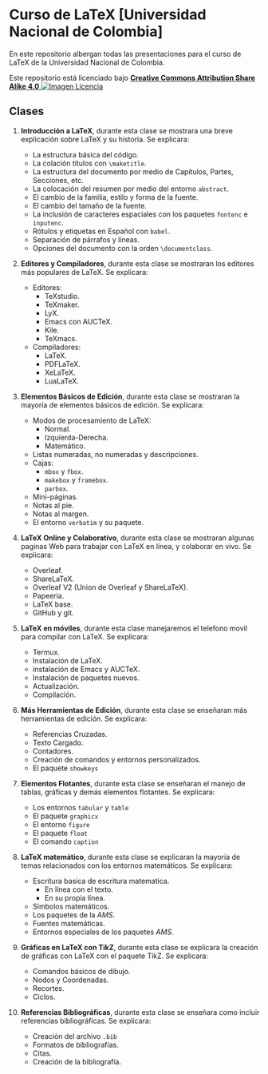 # Curso de LaTeX [Universidad Nacional de Colombia]

En este repositorio albergan todas las presentaciones para el curso de LaTeX de la Universidad Nacional de Colombia.

Este repositorio está licenciado bajo [**Creative Commons Attribution Share Alike 4.0** ![Imagen Licencia](https://mirrors.creativecommons.org/presskit/buttons/80x15/svg/by-sa.svg)](https://creativecommons.org/licenses/by-sa/4.0/deed.es)

## Clases

1. **Introducción a LaTeX**, durante esta clase se mostrara una breve explicación sobre LaTeX y su historia. Se explicara:
   * La estructura básica del código.
   * La colación títulos con `\maketitle`.
   * La estructura del documento por medio de Capítulos, Partes, Secciones, etc.
   * La colocación del resumen por medio del entorno `abstract`.
   * El cambio de la familia, estilo y forma de la fuente.
   * El cambio del tamaño de la fuente.
   * La inclusión de caracteres espaciales con los paquetes `fontenc` e `inputenc`.
   * Rótulos y etiquetas en Español con `babel`.
   * Separación de párrafos y líneas.
   * Opciones del documento con la orden `\documentclass`.

2. **Editores y Compiladores**, durante esta clase se mostraran los editores más populares de LaTeX. Se explicara:
   * Editores:
	 - TeXstudio.
	 - TeXmaker.
	 - LyX.
	 - Emacs con AUCTeX.
	 - Kile.
	 - TeXmacs.
   * Compiladores:
	 - LaTeX.
	 - PDFLaTeX.
	 - XeLaTeX.
	 - LuaLaTeX.

3. **Elementos Básicos de Edición**, durante esta clase se mostraran la mayoría de elementos básicos de edición. Se explicara:
   * Modos de procesamiento de LaTeX:
	 - Normal.
	 - Izquierda-Derecha.
	 - Matemático.
   * Listas numeradas, no numeradas y descripciones.
   * Cajas:
	 - `mbox` y `fbox`.
	 - `makebox` y `framebox`.
	 - `parbox`.
   * Mini-páginas.
   * Notas al pie.
   * Notas al margen.
   * El entorno `verbatim` y su paquete.

4. **LaTeX Online y Colaborativo**, durante esta clase se mostraran algunas paginas Web para trabajar con LaTeX en línea, y colaborar en vivo. Se explicara:
   * Overleaf.
   * ShareLaTeX.
   * Overleaf V2 (Union de Overleaf y ShareLaTeX).
   * Papeeria.
   * LaTeX base.
   * GitHub y git.

5. **LaTeX en móviles**, durante esta clase manejaremos el telefono movil para compilar con LaTeX. Se explicara:
   * Termux.
   * Instalación de LaTeX.
   * instalación de Emacs y AUCTeX.
   * Instalación de paquetes nuevos.
   * Actualización.
   * Compilación.

6. **Más Herramientas de Edición**, durante esta clase se enseñaran más herramientas de edición. Se explicara:
   * Referencias Cruzadas.
   * Texto Cargado.
   * Contadores.
   * Creación de comandos y entornos personalizados.
   * El paquete `showkeys`

7. **Elementos Flotantes**, durante esta clase se enseñaran el manejo de tablas, gráficas y demás elementos flotantes. Se explicara:
   * Los entornos `tabular` y `table`
   * El paquete `graphicx`
   * El entorno `figure`
   * El paquete `float`
   * El comando `caption`

8. **LaTeX matemático**, durante esta clase se explicaran la mayoría de temas relacionados con los entornos matemáticos. Se explicara:
   * Escritura basica de escritura matematica.
	 - En línea con el texto.
	 - En su propia línea.
   * Símbolos matemáticos.
   * Los paquetes de la *AMS*.
   * Fuentes matemáticas.
   * Entornos especiales de los paquetes *AMS*.

9. **Gráficas en LaTeX con TikZ**, durante esta clase se explicara la creación de gráficas con LaTeX con el paquete TikZ. Se explicara:
   * Comandos básicos de dibujo.
   * Nodos y Coordenadas.
   * Recortes.
   * Ciclos.

10. **Referencias Bibliográficas**, durante esta clase se enseñara como incluir referencias bibliográficas. Se explicara:
	* Creación del archivo `.bib`
	* Formatos de bibliografías.
	* Citas.
	* Creación de la bibliografía.
